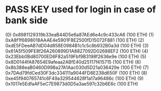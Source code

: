 # PASS KEY used for login in case of bank side

(0) 0x8981129319b33eaB44D5e6a87AEd6e4c9c433cA6 (100 ETH)
(1) 0xA8f1f6898018AAAE4e5901F8E2500fD15072F881 (100 ETH)
(2) 0xdE5FDeeAB7dD04d858E0984B1c1c5c8b932B0a3d (100 ETH)
(3) 0x61A5f509FE8f26A260899D1A8827092D02688EF2 (100 ETH)
(4) 0x23Ebb0Bd80700ED6F82a519Fbf9B3198f2636e9e (100 ETH)
(5) 0x8D0144fA87654E9afeaa2ABfE40d25117f415715 (100 ETH)
(6) 0x8b388eaB0460D998a27A1Aac030d5D21a036429e (100 ETH)
(7) 0x7DAd79fdCed30F3dc334111a9044FD8E238d650F (100 ETH)
(8) 0xe45f940765741c6F49a329544628f1a17a96486c (100 ETH)
(9) 0x1017e5EdfaAF5eC7E9873d0D5a3ae597c32b6E6c (100 ETH)